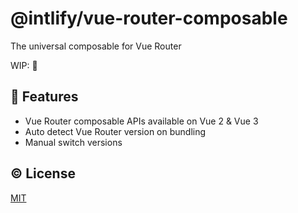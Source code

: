 # @intlify/vue-router-composable

The universal composable for Vue Router

WIP: 👷

## 🌟 Features
- Vue Router composable APIs available on Vue 2 & Vue 3
- Auto detect Vue Router version on bundling
- Manual switch versions

## ©️ License

[MIT](http://opensource.org/licenses/MIT)